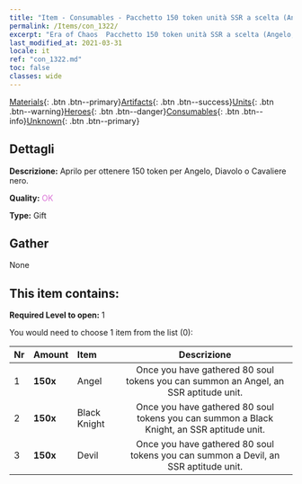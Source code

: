```yaml
---
title: "Item - Consumables - Pacchetto 150 token unità SSR a scelta (Angelo, Diavolo, Cavaliere nero)"
permalink: /Items/con_1322/
excerpt: "Era of Chaos  Pacchetto 150 token unità SSR a scelta (Angelo, Diavolo, Cavaliere nero)"
last_modified_at: 2021-03-31
locale: it
ref: "con_1322.md"
toc: false
classes: wide
---
```

 [Materials](/it/Items/){: .btn .btn--primary}[Artifacts](/it/Items/Artifacts/){: .btn .btn--success}[Units](/it/Items/Units/){: .btn .btn--warning}[Heroes](/it/Items/Heroes/){: .btn .btn--danger}[Consumables](/it/Items/Consumables/){: .btn .btn--info}[Unknown](/it/Items/Unknown/){: .btn .btn--primary}

## Dettagli
 **Descrizione:** Aprilo per ottenere 150 token per Angelo, Diavolo o Cavaliere nero.

 **Quality:** <span style="color: #DA70D6">OK</span>

 **Type:** Gift

## Gather

  None

## This item contains:

 **Required Level to open:** 1

 You would need to choose 1 item from the list (0):

  | Nr | Amount |     Item    | Descrizione |
  |:---|:-------|:------------|:-----------:|
  | 1 |  **150x** | Angel | Once you have gathered 80 soul tokens you can summon an Angel, an SSR aptitude unit.  | 
  | 2 |  **150x** | Black Knight | Once you have gathered 80 soul tokens you can summon a Black Knight, an SSR aptitude unit.  | 
  | 3 |  **150x** | Devil | Once you have gathered 80 soul tokens you can summon a Devil, an SSR aptitude unit.  | 
